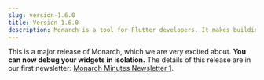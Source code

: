 ```yaml
---
slug: version-1.6.0
title: Version 1.6.0
description: Monarch is a tool for Flutter developers. It makes building beautiful apps a simpler and faster experience.
---
```


This is a major release of Monarch, which we are very excited about. **You can 
now debug your widgets in isolation.** The details of this 
release are in our first newsletter: [Monarch Minutes Newsletter 1](blog/newsletter-01).
